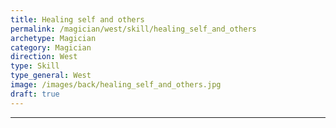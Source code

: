 ```yaml
---
title: Healing self and others
permalink: /magician/west/skill/healing_self_and_others
archetype: Magician
category: Magician
direction: West
type: Skill
type_general: West
image: /images/back/healing_self_and_others.jpg
draft: true
---
```


---
